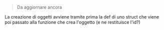 > Da aggiornare ancora

La creazione di oggetti avviene tramite prima la def di uno struct che viene poi passato alla funzione che crea l'oggetto (e ne restituisce l'id?)
